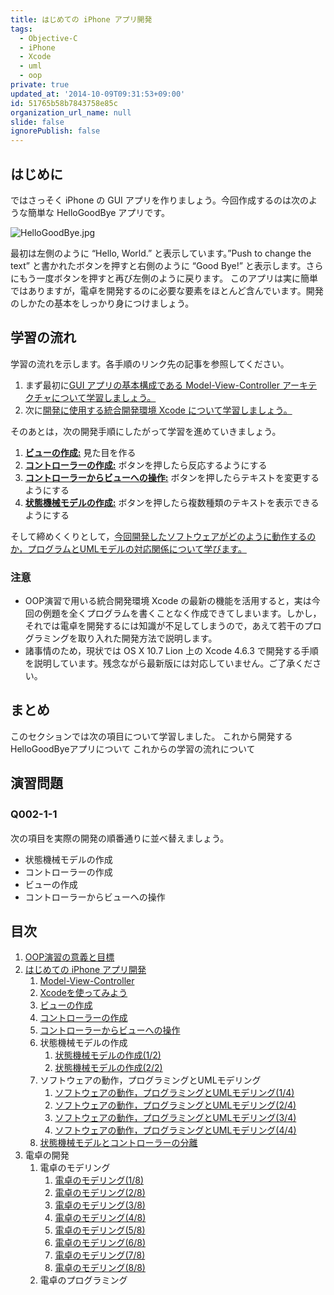 ```yaml
---
title: はじめての iPhone アプリ開発
tags:
  - Objective-C
  - iPhone
  - Xcode
  - uml
  - oop
private: true
updated_at: '2014-10-09T09:31:53+09:00'
id: 51765b58b7843758e85c
organization_url_name: null
slide: false
ignorePublish: false
---
```


## はじめに

ではさっそく iPhone の GUI アプリを作りましょう。今回作成するのは次のような簡単な HelloGoodBye アプリです。

![HelloGoodBye.jpg](https://qiita-image-store.s3.amazonaws.com/0/55223/8426385a-6103-6b1d-1032-18133cd36f20.jpeg "HelloGoodBye.jpg")


最初は左側のように “Hello, World.” と表示しています。”Push to change the text” と書かれたボタンを押すと右側のように “Good Bye!” と表示します。さらにもう一度ボタンを押すと再び左側のように戻ります。
このアプリは実に簡単ではありますが，電卓を開発するのに必要な要素をほとんど含んでいます。開発のしかたの基本をしっかり身につけましょう。

## 学習の流れ

学習の流れを示します。各手順のリンク先の記事を参照してください。

1. まず最初に[GUI アプリの基本構成である Model-View-Controller アーキテクチャについて学習しましょう。](http://qiita.com/zacky1972/private/23af9b1e8f8b9e026b22)
2. 次に[開発に使用する統合開発環境 Xcode について学習しましょう。](http://qiita.com/zacky1972/private/8c7b732e3505d4313e6c)

そのあとは，次の開発手順にしたがって学習を進めていきましょう。

1. **[ビューの作成:](http://qiita.com/zacky1972/private/d23a0c06d5c967fc225f)** 見た目を作る
2. **[コントローラーの作成:](http://qiita.com/zacky1972/private/1a87638b8ac389fc5e29)** ボタンを押したら反応するようにする
3. **[コントローラーからビューへの操作:](http://qiita.com/zacky1972/private/7eb1a401fb459aa0078a)** ボタンを押したらテキストを変更するようにする
4. **[状態機械モデルの作成:](http://qiita.com/zacky1972/private/0413c332b1950284c889)** ボタンを押したら複数種類のテキストを表示できるようにする

そして締めくくりとして，[今回開発したソフトウェアがどのように動作するのか，プログラムとUMLモデルの対応関係について学びます。]()

### 注意
* OOP演習で用いる統合開発環境 Xcode の最新の機能を活用すると，実は今回の例題を全くプログラムを書くことなく作成できてしまいます。しかし，それでは電卓を開発するには知識が不足してしまうので，あえて若干のプログラミングを取り入れた開発方法で説明します。
* 諸事情のため，現状では OS X 10.7 Lion 上の Xcode 4.6.3 で開発する手順を説明しています。残念ながら最新版には対応していません。ご了承ください。


## まとめ
このセクションでは次の項目について学習しました。
これから開発するHelloGoodByeアプリについて
これからの学習の流れについて

## 演習問題
### Q002-1-1　
次の項目を実際の開発の順番通りに並べ替えましょう。

* 状態機械モデルの作成
* コントローラーの作成
* ビューの作成
* コントローラーからビューへの操作

## 目次

1. [OOP演習の意義と目標](http://qiita.com/zacky1972/private/193e194cae1fe28b8dc2)
2. [はじめての iPhone アプリ開発](http://qiita.com/zacky1972/private/51765b58b7843758e85c)
	1. [Model-View-Controller](http://qiita.com/zacky1972/private/23af9b1e8f8b9e026b22)
	2. [Xcodeを使ってみよう](http://qiita.com/zacky1972/private/8c7b732e3505d4313e6c)
	3. [ビューの作成](http://qiita.com/zacky1972/private/d23a0c06d5c967fc225f)
	4. [コントローラーの作成](http://qiita.com/zacky1972/private/1a87638b8ac389fc5e29)
	5. [コントローラーからビューへの操作](http://qiita.com/zacky1972/private/7eb1a401fb459aa0078a)
	6. 状態機械モデルの作成
		1. [状態機械モデルの作成(1/2)](http://qiita.com/zacky1972/private/0413c332b1950284c889)
		2. [状態機械モデルの作成(2/2)](http://qiita.com/zacky1972/private/252050ecb1613ae845d2)
	7. ソフトウェアの動作，プログラミングとUMLモデリング
		1. [ソフトウェアの動作，プログラミングとUMLモデリング(1/4)](http://qiita.com/zacky1972/private/b9d474bba26f2a5ef87f)
		2. [ソフトウェアの動作，プログラミングとUMLモデリング(2/4)](http://qiita.com/zacky1972/private/a401b36612ea44a65192)
		3. [ソフトウェアの動作，プログラミングとUMLモデリング(3/4)](http://qiita.com/zacky1972/private/143296989fd8836d5f71)
		4. [ソフトウェアの動作，プログラミングとUMLモデリング(4/4)](http://qiita.com/zacky1972/private/f24bad0fba40129342e0)
	8. [状態機械モデルとコントローラーの分離](http://qiita.com/zacky1972/private/1986b8c3aec9d1356d83)
3. 電卓の開発
	1. 電卓のモデリング
		1. [電卓のモデリング(1/8)](http://qiita.com/zacky1972/private/aa39be058c86ea8a2373)
		2. [電卓のモデリング(2/8)](http://qiita.com/zacky1972/private/4c4560214c1cc2d40ae5)
		3. [電卓のモデリング(3/8)](http://qiita.com/zacky1972/private/a01c6023415935a4b6b4)
		4. [電卓のモデリング(4/8)](http://qiita.com/zacky1972/private/833d4a81695db93404db)
		5. [電卓のモデリング(5/8)](http://qiita.com/zacky1972/private/f55ba97d5de5576d39dc)
		6. [電卓のモデリング(6/8)](http://qiita.com/zacky1972/private/744e7939458de50b50fa)
		7. [電卓のモデリング(7/8)](http://qiita.com/zacky1972/private/c1ad11537201cfbadc64)
		8. [電卓のモデリング(8/8)](http://qiita.com/zacky1972/private/375479a7f4c02ebfb9e9)
	2. 電卓のプログラミング

